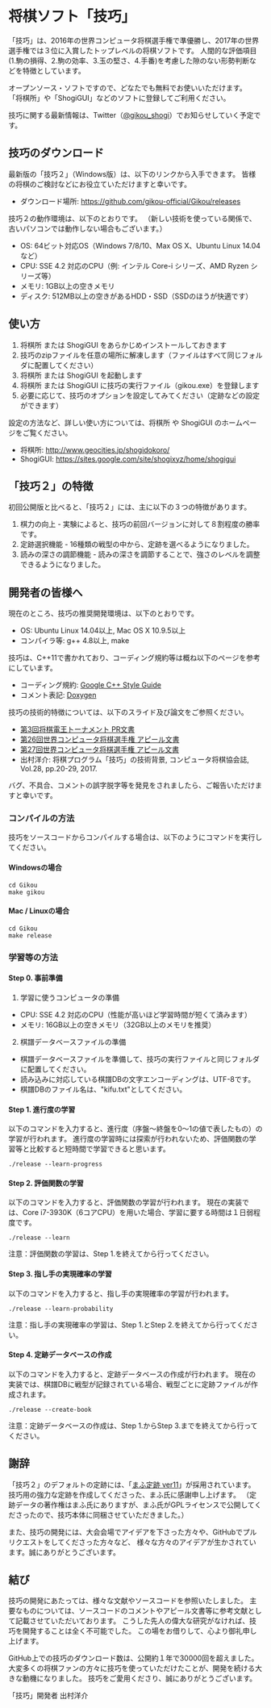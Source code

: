 # 将棋ソフト「技巧」

「技巧」は、2016年の世界コンピュータ将棋選手権で準優勝し、2017年の世界選手権では３位に入賞したトップレベルの将棋ソフトです。
人間的な評価項目(1.駒の損得、2.駒の効率、3.玉の堅さ、4.手番)を考慮した隙のない形勢判断などを特徴としています。

オープンソース・ソフトですので、どなたでも無料でお使いいただけます。
「将棋所」や「ShogiGUI」などのソフトに登録してご利用ください。

技巧に関する最新情報は、Twitter（[@gikou_shogi](https://twitter.com/gikou_shogi)）でお知らせしていく予定です。

## 技巧のダウンロード

最新版の「技巧２」（Windows版）は、以下のリンクから入手できます。
皆様の将棋のご検討などにお役立ていただけますと幸いです。
- ダウンロード場所: https://github.com/gikou-official/Gikou/releases

技巧２の動作環境は、以下のとおりです。
（新しい技術を使っている関係で、古いパソコンでは動作しない場合もございます。）
- OS: 64ビット対応OS（Windows 7/8/10、Max OS X、Ubuntu Linux 14.04など） 
- CPU: SSE 4.2 対応のCPU（例: インテル Core-i シリーズ、AMD Ryzen シリーズ等）
- メモリ: 1GB以上の空きメモリ
- ディスク: 512MB以上の空きがあるHDD・SSD（SSDのほうが快適です）

## 使い方

1. 将棋所 または ShogiGUI をあらかじめインストールしておきます
2. 技巧のzipファイルを任意の場所に解凍します（ファイルはすべて同じフォルダに配置してください）
3. 将棋所 または ShogiGUI を起動します
4. 将棋所 または ShogiGUI に技巧の実行ファイル（gikou.exe）を登録します
5. 必要に応じて、技巧のオプションを設定してみてください（定跡などの設定ができます）

設定の方法など、詳しい使い方については、将棋所 や ShogiGUI のホームページをご覧ください。
- 将棋所: http://www.geocities.jp/shogidokoro/
- ShogiGUI: https://sites.google.com/site/shogixyz/home/shogigui

## 「技巧２」の特徴

初回公開版と比べると、「技巧２」には、主に以下の３つの特徴があります。
1. 棋力の向上 - 実験によると、技巧の前回バージョンに対して８割程度の勝率です。
2. 定跡選択機能 - 16種類の戦型の中から、定跡を選べるようになりました。
3. 読みの深さの調節機能 - 読みの深さを調節することで、強さのレベルを調整できるようになりました。

## 開発者の皆様へ

現在のところ、技巧の推奨開発環境は、以下のとおりです。
- OS: Ubuntu Linux 14.04以上, Mac OS X 10.9.5以上
- コンパイラ等: g++ 4.8以上, make

技巧は、C++11で書かれており、コーディング規約等は概ね以下のページを参考にしています。
- コーディング規約: [Google C++ Style Guide](https://google.github.io/styleguide/cppguide.html)
- コメント表記: [Doxygen](http://www.doxygen.org/)

技巧の技術的特徴については、以下のスライド及び論文をご参照ください。
- [第3回将棋電王トーナメント PR文書](http://denou.jp/tournament2015/img/PR/Gikou.pdf)
- [第26回世界コンピュータ将棋選手権 アピール文書](http://www2.computer-shogi.org/wcsc26/appeal/Gikou/gikou_appeal_wcsc26_ver3.pdf)
- [第27回世界コンピュータ将棋選手権 アピール文書](http://www2.computer-shogi.org/wcsc27/appeal/Gikou/gikou_appeal_wcsc27.pdf)
- 出村洋介: 将棋プログラム「技巧」の技術背景, コンピュータ将棋協会誌, Vol.28, pp.20-29, 2017.

バグ、不具合、コメントの誤字脱字等を発見をされましたら、ご報告いただけますと幸いです。

### コンパイルの方法

技巧をソースコードからコンパイルする場合は、以下のようにコマンドを実行してください。

#### Windowsの場合

```
cd Gikou
make gikou
```

#### Mac / Linuxの場合

```
cd Gikou
make release
```

### 学習等の方法

#### Step 0. 事前準備

1. 学習に使うコンピュータの準備
  - CPU: SSE 4.2 対応のCPU（性能が高いほど学習時間が短くて済みます）
  - メモリ: 16GB以上の空きメモリ（32GB以上のメモリを推奨）
2. 棋譜データベースファイルの準備
  - 棋譜データベースファイルを準備して、技巧の実行ファイルと同じフォルダに配置してください。
  - 読み込みに対応している棋譜DBの文字エンコーディングは、UTF-8です。
  - 棋譜DBのファイル名は、"kifu.txt"としてください。

#### Step 1. 進行度の学習

以下のコマンドを入力すると、進行度（序盤〜終盤を0〜1の値で表したもの）の学習が行われます。
進行度の学習時には探索が行われないため、評価関数の学習等と比較すると短時間で学習できると思います。

```
./release --learn-progress
```

#### Step 2. 評価関数の学習

以下のコマンドを入力すると、評価関数の学習が行われます。
現在の実装では、Core i7-3930K（6コアCPU）を用いた場合、学習に要する時間は１日弱程度です。

```
./release --learn
```

注意：評価関数の学習は、Step 1.を終えてから行ってください。

#### Step 3. 指し手の実現確率の学習

以下のコマンドを入力すると、指し手の実現確率の学習が行われます。

```
./release --learn-probability
```

注意：指し手の実現確率の学習は、Step 1.とStep 2.を終えてから行ってください。

#### Step 4. 定跡データベースの作成

以下のコマンドを入力すると、定跡データベースの作成が行われます。
現在の実装では、棋譜DBに戦型が記録されている場合、戦型ごとに定跡ファイルが作成されます。

```
./release --create-book
```

注意：定跡データベースの作成は、Step 1.からStep 3.までを終えてから行ってください。

## 謝辞

「技巧２」のデフォルトの定跡には、「[まふ定跡 ver11](https://github.com/mafu-opening-theory/Shogi_opening_theory)」が採用されています。
技巧用の強力な定跡を作成してくださった、まふ氏に感謝申し上げます。
（定跡データの著作権はまふ氏にありますが、まふ氏がGPLライセンスで公開してくださったので、技巧本体に同梱させていただきました。）

また、技巧の開発には、大会会場でアイデアを下さった方々や、GitHubでプルリクエストをしてくださった方々など、
様々な方々のアイデアが生かされています。誠にありがとうございます。

## 結び

技巧の開発にあたっては、様々な文献やソースコードを参照いたしました。
主要なものについては、ソースコードのコメントやアピール文書等に参考文献として記載させていただいております。
こうした先人の偉大な研究がなければ、技巧を開発することは全く不可能でした。
この場をお借りして、心より御礼申し上げます。

GitHub上での技巧のダウンロード数は、公開約１年で30000回を超えました。
大変多くの将棋ファンの方々に技巧を使っていただけたことが、開発を続ける大きな動機になりました。
技巧をご愛用くださり、誠にありがとうございます。

「技巧」開発者 出村洋介